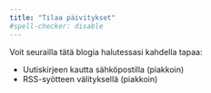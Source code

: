 ```yaml
---
title: "Tilaa päivitykset"
#spell-checker: disable
---
```

Voit seurailla tätä blogia halutessasi kahdella tapaa:

* Uutiskirjeen kautta sähköpostilla (piakkoin)
* RSS-syötteen välityksellä (piakkoin)
